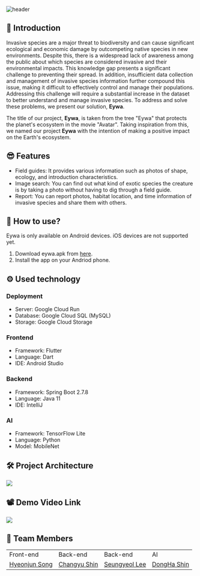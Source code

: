 ![header](https://capsule-render.vercel.app/api?type=waving&color=auto&height=300&section=header&text=Eywa%20%20%20&fontSize=100&animation=fadeIn&fontAlignY=35&desc=%20Invasive%20species%20detection%20and%20education%20application&descAlignY=65&descAlign=50&descSize=25)

## 🌳 Introduction

Invasive species are a major threat to biodiversity and can cause significant ecological and economic damage by outcompeting native species in new environments. Despite this, there is a widespread lack of awareness among the public about which species are considered invasive and their environmental impacts. This knowledge gap presents a significant challenge to preventing their spread. In addition, insufficient data collection and management of invasive species information further compound this issue, making it difficult to effectively control and manage their populations. Addressing this challenge will require a substantial increase in the dataset to better understand and manage invasive species. To address and solve these problems, we present our solution, **Eywa**.

The title of our project, **Eywa**, is taken from the tree "Eywa" that protects the planet's ecosystem in the movie "Avatar". Taking inspiration from this, we named our project **Eywa** with the intention of making a positive impact on the Earth's ecosystem.

## 😎 Features

- Field guides: It provides various information such as photos of shape, ecology, and introduction characteristics.
- Image search: You can find out what kind of exotic species the creature is by taking a photo without having to dig through a field guide.
- Report: You can report photos, habitat location, and time information of invasive species and share them with others.

## 📱 How to use?

Eywa is only available on Android devices. iOS devices are not supported yet.

1. Download eywa.apk from [here](https://github.com/GDSC-KNU/2023-eywa-solution-challenge/releases/tag/v1.0.0).
2. Install the app on your Andriod phone.

## ⚙️ Used technology

### Deployment

- Server: Google Cloud Run
- Database: Google Cloud SQL (MySQL)
- Storage: Google Cloud Storage

### Frontend

- Framework: Flutter
- Language: Dart
- IDE: Android Studio

### Backend

- Framework: Spring Boot 2.7.8
- Language: Java 11
- IDE: IntelliJ

### AI

- Framework: TensorFlow Lite
- Language: Python
- Model: MobileNet

## 🛠 Project Architecture

![](https://github.com/user-attachments/assets/d6b683d8-a282-4548-9cb6-f0a2685cb3f9)

## 📽 Demo Video Link

[![](https://github.com/user-attachments/assets/ec5732af-6708-4659-a9ca-87397cb7710a)](https://youtu.be/DNkR5_yOndk)

## 👥 Team Members

<table>
  <tr>
    <td>Front-end</td>
    <td>Back-end</td>
    <td>Back-end</td>
    <td>AI</td>
  </tr>
  <tr>
    <td><a href="https://github.com/HyeonJunSong">Hyeonjun Song</a></td>
    <td><a href="https://github.com/scv1702">Changyu Shin</td>
    <td><a href="https://github.com/tigermint">Seungyeol Lee</td>
    <td><a href="https://github.com/edengloria">DongHa Shin</td>
  </tr>
</table>
